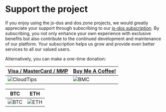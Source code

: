 # Support the project

If you enjoy using the js-dos and dos.zone projects, we would greatly appreciate your support through subscribing to our [js-dos subscription](https://v8.js-dos.com/key/). 
By subscribing, you not only enhance your own experience with exclusive benefits but also contribute to the continued development 
and maintenance of our platform. Your subscription helps us grow and provide even better services to all our valued users.

Alternatively, you can make a one-time donation:

| [Visa / MasterCard / МИР](https://pay.cloudtips.ru/p/894f907b)  | [Buy Me A Coffee!](https://buymeacoffee.com/caiiiycuk) | 
|-----------------------------------------------------------------|--------------------------------------------------------|
| ![CloudTips](https://cdn.dos.zone/custom/qr/cloud_tips_256.png) | ![BMC](https://cdn.dos.zone/custom/qr/bmc_qr_256.png)  |


| BTC                                                    | ETH                                                   | 
|--------------------------------------------------------|-------------------------------------------------------|
| ![BTC](https://cdn.dos.zone/custom/qr/btc_pub_256.png) | ![ETH](https://cdn.dos.zone/custom/qr/eth-qr_256.png) |


